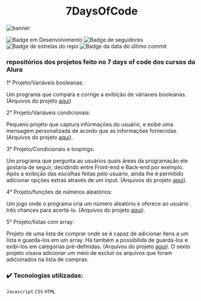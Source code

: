 <h1 align="center"> 7DaysOfCode</h1>

![banner](https://user-images.githubusercontent.com/109393388/193649719-cc622502-7e3f-4c28-a5c1-c5f0cd060c04.jpg)

![Badge em Desenvolvimento](https://img.shields.io/badge/status-Em%20desenvolvimento-orange) ![Badge de seguidores](https://img.shields.io/github/followers/Feehh32)	![Badge de estrelas do repo](https://img.shields.io/github/stars/Feehh32/Projeto-7DaysOfCode) ![Badge da data do último commit](https://img.shields.io/github/last-commit/Feehh32/Projeto-7DaysOfCode)

 <h3>repositórios dos projetos feito no 7 days of code dos cursos da Alura</h3>
 
 1° Projeto/Variáveis booleanas: 
 
 Um programa que compara e corrige a exibição de váriaveis booleanas. (Arquivos do projeto [aqui](https://github.com/Feehh32/Projeto-7DaysOfCode/tree/main/dia_um))

2° Projeto/Variáveis condicionais:

Pequeno projeto que captura informações do usuário, e exibe uma mensagem personalizada de acordo que as informações fornecidas. (Arquivos do projeto [aqui](https://github.com/Feehh32/Projeto-7DaysOfCode/tree/main/dia_2)).

3° Projeto/Condicionais e loopings:

Um programa que pergunta ao usuários quais áreas da programação ele gostaria de seguir, decidindo entre Front-end e Back-end por exemplo. Após a exibição das escolhas feitas pelo usuário, ainda lhe é permitido adicionar opções extras através de um input. (Arquivos do projeto [aqui](https://github.com/Feehh32/Projeto-7DaysOfCode/tree/main/dia_3)).

4° Projeto/funções de números aleatórios:

Um jogo onde o programa cria um  número aleatório e oferece ao usuário três chances para acertá-lo. (Arquivos do projeto [aqui](https://github.com/Feehh32/Projeto-7DaysOfCode/tree/main/dia_4)).

5° Projeto/listas com array:

Projeto de uma lista de comprar onde se é capaz de adicionar itens a um lista e guarda-los em um array. Há também a possibilida de guarda-los e exibi-los em categorias pré-definidas. (Arquivos do projeto [aqui](https://github.com/Feehh32/Projeto-7DaysOfCode/tree/main/dia_5_6)).
O sexto projeto visava adicionar um meio de excluir os arquivos que foram adicionados na lista de compras.

<h3>✔️ Tecnologias utilizadas:</h3>

``Javascript``
``CSS``
``HTML``
